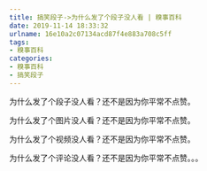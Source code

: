 ```yaml
---
title: 搞笑段子->为什么发了个段子没人看 | 糗事百科
date: 2019-11-14 18:33:32
urlname: 16e10a2c07134acd87f4e883a708c5ff
tags: 
- 糗事百科
categories:
- 糗事百科
- 搞笑段子
---
```

为什么发了个段子没人看？还不是因为你平常不点赞。

为什么发了个图片没人看？还不是因为你平常不点赞。

为什么发了个视频没人看？还不是因为你平常不点赞。

为什么发了个评论没人看？还不是因为你平常不点赞。。。


